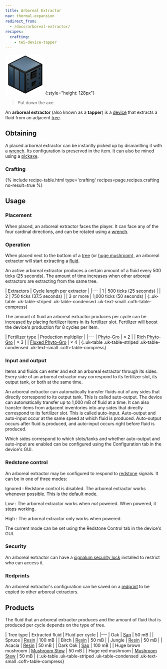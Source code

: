```yaml
---
title: Arboreal Extractor
nav: thermal-expansion
redirect_from:
  - /docs/arboreal-extractor/
recipes:
  crafting:
    - te5-device-tapper
---
```


![Arboreal extractor](/assets/images/thermal-expansion/arboreal-extractor.png){:style="height: 128px"}

> Put down the axe.


An **arboreal extractor** (also known as a **tapper**) is a
[device](/docs/thermal-expansion/devices/) that extracts a fluid from an adjacent
[tree](https://minecraft.gamepedia.com/Tree).


Obtaining
---------

A placed arboreal extractor can be instantly picked up by dismantling it with a
[wrench](/docs/wrenches/). Its configuration is preserved in the item. It can
also be mined using a [pickaxe](https://minecraft.gamepedia.com/Pickaxe).

### Crafting
{% include recipe-table.html type='crafting' recipes=page.recipes.crafting no-result=true %}


Usage
-----

### Placement
When placed, an arboreal extractor faces the player. It can face any of the four
cardinal directions, and can be rotated using a [wrench](/docs/wrenches/).

### Operation
When placed next to the bottom of a [tree](https://minecraft.gamepedia.com/Tree)
(or [huge mushroom](https://minecraft.gamepedia.com/Huge_mushroom)), an arboreal
extractor will start extracting a [fluid](#products).

An active arboreal extractor produces a certain amount of a fluid every 500
ticks (25 seconds). The amount of time increases when other arboreal extractors
are extracting from the same tree.

| Extractors | Cycle length per extractor |
|---
| 1 | 500 ticks (25 seconds) |
| 2 | 750 ticks (37.5 seconds) |
| 3 or more | 1,000 ticks (50 seconds) |
{:.uk-table .uk-table-striped .uk-table-condensed .uk-text-small .cofh-table-compress}

The amount of fluid an arboreal extractor produces per cycle can be increased by
placing fertilizer items in its fertilizer slot. Fertilizer will boost the
device's production for 8 cycles per item.

| Fertilizer type | Production multiplier |
|---
| [Phyto-Gro](/docs/thermal-foundation-2/phyto-gro/) | × 2 |
| [Rich Phyto-Gro](/docs/thermal-foundation-2/rich-phyto-gro/) | × 3 |
| [Fluxed Phyto-Gro](/docs/thermal-foundation-2/fluxed-phyto-gro/) | × 4 |
{:.uk-table .uk-table-striped .uk-table-condensed .uk-text-small .cofh-table-compress}

### Input and output
Items and fluids can enter and exit an arboreal extractor through its sides.
Every side of an arboreal extractor may correspond to its fertilizer slot, its
output tank, or both at the same time.

An arboreal extractor can automatically transfer fluids out of any sides that
directly correspond to its output tank. This is called auto-output. The device
can automatically transfer up to 1,000 mB of fluid at a time. It can also
transfer items from adjacent inventories into any sides that directly correspond
to its fertilizer slot. This is called auto-input. Auto-output and auto-input
occur at the same speed at which fluid is produced. Auto-output occurs after
fluid is produced, and auto-input occurs right before fluid is produced.

Which sides correspond to which slots/tanks and whether auto-output and
auto-input are enabled can be configured using the Configuration tab in the
device's GUI.

### Redstone control
An arboreal extractor may be configured to respond to
[redstone](https://minecraft.gamepedia.com/Redstone) signals. It can be in one
of three modes:

Ignored
: Redstone control is disabled. The arboreal extractor works whenever possible.
This is the default mode.

Low
: The arboreal extractor works when *not* powered. When powered, it stops
working.

High
: The arboreal extractor only works when powered.

The current mode can be set using the Redstone Control tab in the device's GUI.

### Security
An arboreal extractor can have a [signalum security
lock](/docs/thermal-foundation-2/signalum-security-lock/) installed to restrict who can access it.

### Redprints
An arboreal extractor's configuration can be saved on a
[redprint](/docs/thermal-foundation-2/redprint/) to be copied to other arboreal extractors.


Products
--------

The fluid that an arboreal extractor produces and the amount of fluid that is
produced per cycle depends on the type of tree.

| Tree type | Extracted fluid | Fluid per cycle |
|---
| Oak | [Sap](/docs/thermal-foundation-2/sap/) | 50 mB |
| Spruce | [Resin](/docs/thermal-foundation-2/resin/) | 100 mB |
| Birch | [Resin](/docs/thermal-foundation-2/resin/) | 50 mB |
| Jungle | [Resin](/docs/thermal-foundation-2/resin/) | 50 mB |
| Acacia | [Resin](/docs/thermal-foundation-2/resin/) | 50 mB |
| Dark Oak | [Sap](/docs/thermal-foundation-2/sap/) | 100 mB |
| Huge brown mushroom | [Mushroom Stew](/docs/thermal-foundation-2/mushroom-stew/) | 50 mB |
| Huge red mushroom | [Mushroom Stew](/docs/thermal-foundation-2/mushroom-stew/) | 50 mB |
{:.uk-table .uk-table-striped .uk-table-condensed .uk-text-small .cofh-table-compress}

